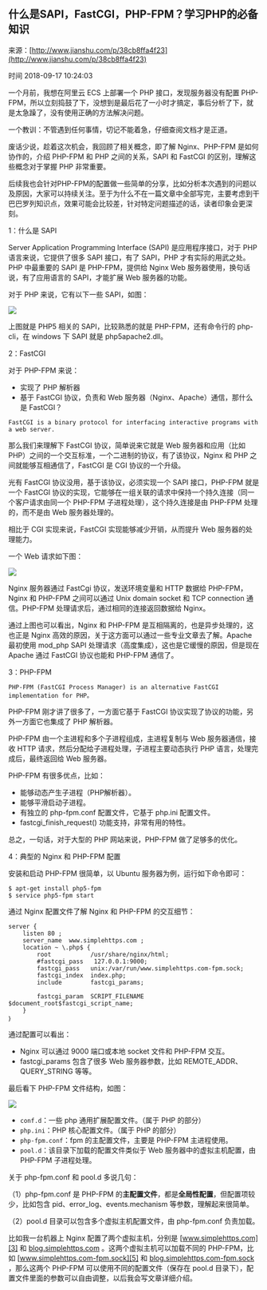 ## 什么是SAPI，FastCGI，PHP-FPM？学习PHP的必备知识

来源：[http://www.jianshu.com/p/38cb8ffa4f23](http://www.jianshu.com/p/38cb8ffa4f23)

时间 2018-09-17 10:24:03

 
一个月前，我想在阿里云 ECS 上部署一个 PHP 接口，发现服务器没有配置 PHP-FPM，所以立刻捣鼓了下，没想到是最后花了一小时才搞定，事后分析了下，就是太急躁了，没有使用正确的方法解决问题。
 
一个教训：不管遇到任何事情，切记不能着急，仔细查阅文档才是正道。
 
废话少说，趁着这次机会，我回顾了相关概念，即了解 Nginx、PHP-FPM 是如何协作的，介绍 PHP-FPM 和 PHP 之间的关系，SAPI 和 FastCGI 的区别，理解这些概念对于掌握 PHP 非常重要。
 
后续我也会针对PHP-FPM的配置做一些简单的分享，比如分析本次遇到的问题以及原因，大家可以持续关注。至于为什么不在一篇文章中全部写完，主要考虑到干巴巴罗列知识点，效果可能会比较差，针对特定问题描述的话，读者印象会更深刻。
 
1：什么是 SAPI
 
Server Application Programming Interface (SAPI) 是应用程序接口，对于 PHP 语言来说，它提供了很多 SAPI 接口，有了 SAPI，PHP 才有实际的用武之处。PHP 中最重要的 SAPI 是 PHP-FPM，提供给 Nginx Web 服务器使用，换句话说，有了应用语言的 SAPI，才能扩展 Web 服务器的功能。
 
对于 PHP 来说，它有以下一些 SAPI，如图：

![][0]

 
上图就是 PHP5 相关的 SAPI，比较熟悉的就是 PHP-FPM，还有命令行的 php-cli，在 windows 下 SAPI 就是 php5apache2.dll。
 
2：FastCGI
 
对于 PHP-FPM 来说：

* 实现了 PHP 解析器 
* 基于 FastCGI 协议，负责和 Web 服务器（Nginx、Apache）通信，那什么是 FastCGI？ 

```
FastCGI is a binary protocol for interfacing interactive programs with a web server.
```
 
那么我们来理解下 FastCGI 协议，简单说来它就是 Web 服务器和应用（比如 PHP）之间的一个交互标准，一个二进制的协议，有了该协议，Nginx 和 PHP 之间就能够互相通信了，FastCGI 是 CGI 协议的一个升级。
 
光有 FastCGI 协议没用，基于该协议，必须实现一个 SAPI 接口，PHP-FPM 就是一个 FastCGI 协议的实现，它能够在一组关联的请求中保持一个持久连接（同一个客户请求由同一个 PHP-FPM 子进程处理），这个持久连接是由 PHP-FPM 处理的，而不是由 Web 服务器处理的。
 
相比于 CGI 实现来说，FastCGI 实现能够减少开销，从而提升 Web 服务器的处理能力。
 
一个 Web 请求如下图：

![][1]

 
Nginx 服务器通过 FastCgi 协议，发送环境变量和 HTTP 数据给 PHP-FPM，Nginx 和 PHP-FPM 之间可以通过 Unix domain socket 和 TCP connection 通信。PHP-FPM 处理请求后，通过相同的连接返回数据给 Nginx。
 
通过上图也可以看出，Nginx 和 PHP-FPM 是互相隔离的，也是异步处理的，这也正是 Nginx 高效的原因，关于这方面可以通过一些专业文章去了解。Apache 最初使用 mod_php SAPI 处理请求（高度集成），这也是它缓慢的原因，但是现在 Apache 通过 FastCGI 协议也能和 PHP-FPM 通信了。
 
3：PHP-FPM

```
PHP-FPM (FastCGI Process Manager) is an alternative FastCGI implementation for PHP。
```
 
PHP-FPM 刚才讲了很多了，一方面它基于 FastCGI 协议实现了协议的功能，另外一方面它也集成了 PHP 解析器。
 
PHP-FPM 由一个主进程和多个子进程组成​，主进程复制与 Web 服务器通信，接收 HTTP 请求，然后分配给子进程处理，子进程主要动态执行 PHP 语言，处理完成后，最终返回给 Web 服务器。
 
PHP-FPM 有很多优点，比如：

 
* 能够动态产生子进程（PHP解析器）。 
* 能够平滑启动子进程。 
* 有独立的 php-fpm.conf 配置文件，它基于 php.ini 配置文件。 
* fastcgi_finish_request() 功能支持，非常有用的特性。 
 
 
总之，一句话，对于大型的 PHP 网站来说，PHP-FPM 做了足够多的优化。
 
4：典型的 Nginx 和 PHP-FPM 配置
 
安装和启动 PHP-FPM 很简单，以 Ubuntu 服务器为例，运行如下命令即可：

```
$ apt-get install php5-fpm
$ service php5-fpm start
```
 
通过 Nginx 配置文件了解 Nginx 和 PHP-FPM 的交互细节：

```nginx
server {
    listen 80 ;
    server_name  www.simplehttps.com ;
    location ~ \.php$ {
        root           /usr/share/nginx/html;
        #fastcgi_pass   127.0.0.1:9000;
        fastcgi_pass   unix:/var/run/www.simplehttps.com-fpm.sock;
        fastcgi_index  index.php;
        include        fastcgi_params;

        fastcgi_param  SCRIPT_FILENAME    $document_root$fastcgi_script_name;
    }
｝
```
 
通过配置可以看出：

 
* Nginx 可以通过 9000 端口或本地 socket 文件和 PHP-FPM 交互。 
* fastcgi_params 包含了很多 Web 服务器参数，比如 REMOTE_ADDR、QUERY_STRING 等等。 
 
 
最后看下 PHP-FPM 文件结构，如图：

![][2]

 
* `conf.d`：一些 php 通用扩展配置文件。（属于 PHP 的部分） 
* `php.ini`：PHP 核心配置文件。（属于 PHP 的部分） 
* `php-fpm.conf`：fpm 的主配置文件，主要是 PHP-FPM 主进程使用。 
* `pool.d`：该目录下加载的配置文件类似于 Web 服务器中的虚拟主机配置，由 PHP-FPM 子进程处理。 
 
 
关于 php-fpm.conf 和 pool.d 多说几句：
 
（1）php-fpm.conf 是 PHP-FPM 的**主配置文件**，都是**全局性配置**，但配置项较少，比如包含 pid、error_log、events.mechanism 等参数，理解起来很简单。
 
（2）pool.d 目录可以包含多个虚拟主机配置文件，由 php-fpm.conf 负责加载。
 
比如我一台机器上 Nginx 配置了两个虚拟主机，分别是 [www.simplehttps.com][3] 和 [blog.simplehttps.com][4] 。这两个虚拟主机可以加载不同的 PHP-FPM，比如 [www.simplehttps.com-fpm.sock][5] 和 [blog.simplehttps.com-fpm.sock][6] ，那么这两个 PHP-FPM 可以使用不同的配置文件（保存在 pool.d 目录下），配置文件里面的参数可以自由调整，以后我会写文章详细介绍。


[3]: http://www.simplehttps.com
[4]: http://blog.simplehttps.com
[5]: http://www.simplehttps.com-fpm.sock
[6]: http://blog.simplehttps.com-fpm.sock
[0]: ./img/zyaAJrY.png
[1]: ./img/iuAJ7zY.png
[2]: ./img/M3EBJ3.png